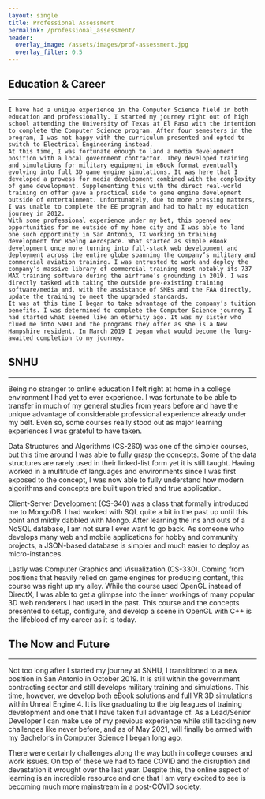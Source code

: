 ```yaml
---
layout: single
title: Professional Assessment
permalink: /professional_assessment/
header:
  overlay_image: /assets/images/prof-assessment.jpg
  overlay_filter: 0.5
---
```


## Education & Career
---
	I have had a unique experience in the Computer Science field in both education and professionally. I started my journey right out of high school attending the University of Texas at El Paso with the intention to complete the Computer Science program. After four semesters in the program, I was not happy with the curriculum presented and opted to switch to Electrical Engineering instead.
	At this time, I was fortunate enough to land a media development position with a local government contractor. They developed training and simulations for military equipment in eBook format eventually evolving into full 3D game engine simulations. It was here that I developed a prowess for media development combined with the complexity of game development. Supplementing this with the direct real-world training on offer gave a practical side to game engine development outside of entertainment. Unfortunately, due to more pressing matters, I was unable to complete the EE program and had to halt my education journey in 2012.
	With some professional experience under my bet, this opened new opportunities for me outside of my home city and I was able to land one such opportunity in San Antonio, TX working in training development for Boeing Aerospace. What started as simple eBook development once more turning into full-stack web development and deployment across the entire globe spanning the company’s military and commercial aviation training. I was entrusted to work and deploy the company’s massive library of commercial training most notably its 737 MAX training software during the airframe’s grounding in 2019. I was directly tasked with taking the outside pre-existing training software/media and, with the assistance of SMEs and the FAA directly, update the training to meet the upgraded standards.
	It was at this time I began to take advantage of the company’s tuition benefits. I was determined to complete the Computer Science journey I had started what seemed like an eternity ago. It was my sister who clued me into SNHU and the programs they offer as she is a New Hampshire resident. In March 2019 I began what would become the long-awaited completion to my journey.

## SNHU
---
Being no stranger to online education I felt right at home in a college environment I had yet to ever experience. I was fortunate to be able to transfer in much of my general studies from years before and have the unique advantage of considerable professional experience already under my belt. Even so, some courses really stood out as major learning experiences I was grateful to have taken.

Data Structures and Algorithms (CS-260) was one of the simpler courses, but this time around I was able to fully grasp the concepts. Some of the data structures are rarely used in their linked-list form yet it is still taught. Having worked in a multitude of languages and environments since I was first exposed to the concept, I was now able to fully understand how modern algorithms and concepts are built upon tried and true application.

Client-Server Development (CS-340) was a class that formally introduced me to MongoDB. I had worked with SQL quite a bit in the past up until this point and mildly dabbled with Mongo. After learning the ins and outs of a NoSQL database, I am not sure I ever want to go back. As someone who develops many web and mobile applications for hobby and community projects, a JSON-based database is simpler and much easier to deploy as micro-instances.

Lastly was Computer Graphics and Visualization (CS-330). Coming from positions that heavily relied on game engines for producing content, this course was right up my alley. While the course used OpenGL instead of DirectX, I was able to get a glimpse into the inner workings of many popular 3D web renderers I had used in the past. This course and the concepts presented to setup, configure, and develop a scene in OpenGL with C++ is the lifeblood of my career as it is today.

## The Now and Future
---
Not too long after I started my journey at SNHU, I transitioned to a new position in San Antonio in October 2019. It is still within the government contracting sector and still develops military training and simulations. This time, however, we develop both eBook solutions and full VR 3D simulations within Unreal Engine 4. It is like graduating to the big leagues of training development and one that I have taken full advantage of. As a Lead/Senior Developer I can make use of my previous experience while still tackling new challenges like never before, and as of May 2021, will finally be armed with my Bachelor’s in Computer Science I began long ago. 

There were certainly challenges along the way both in college courses and work issues. On top of these we had to face COVID and the disruption and devastation it wrought over the last year. Despite this, the online aspect of learning is an incredible resource and one that I am very excited to see is becoming much more mainstream in a post-COVID society.

